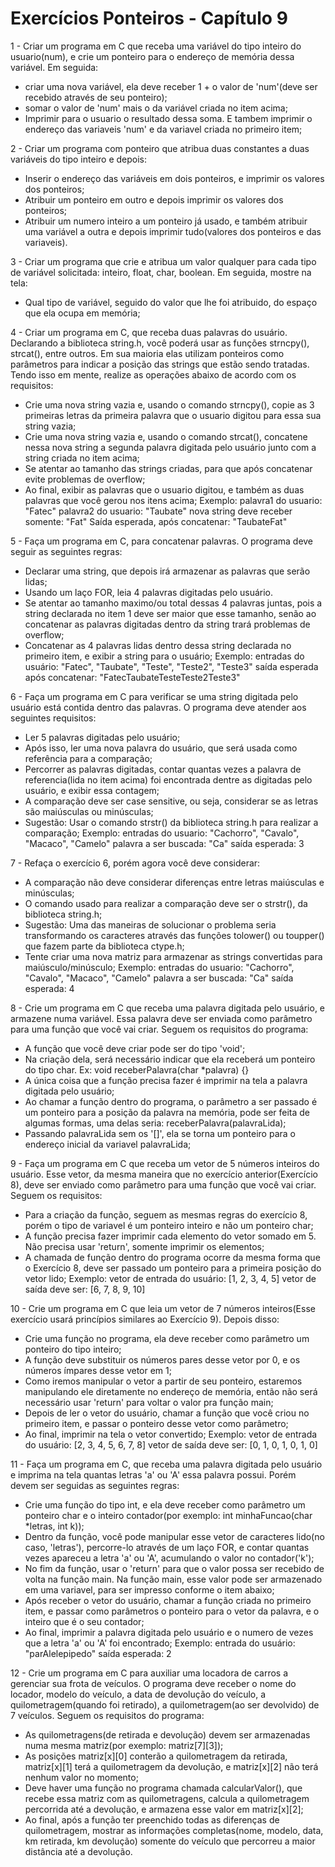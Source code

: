 # Exercícios Ponteiros - Capítulo 9

1 - Criar um programa em C que receba uma variável do tipo inteiro do usuario(num), e crie um ponteiro para o endereço de memória dessa variável. Em seguida: 
- criar uma nova variável, ela deve receber 1 + o valor de 'num'(deve ser recebido através de seu ponteiro);
- somar o valor de 'num' mais o da variável criada no item acima;
- Imprimir para o usuario o resultado dessa soma. E tambem imprimir o endereço das variaveis 'num' e da variavel criada no primeiro item;



2 - Criar um programa com ponteiro que atribua duas constantes a duas variáveis do tipo inteiro e depois:
- Inserir o endereço das variáveis em dois ponteiros, e imprimir os valores dos ponteiros;
- Atribuir um ponteiro em outro e depois imprimir os valores dos ponteiros;
- Atribuir um numero inteiro a um ponteiro já usado, e também atribuir uma variável a outra e depois imprimir tudo(valores dos ponteiros e das variaveis).



3 - Criar um programa que crie e atribua um valor qualquer para cada tipo de variável solicitada: inteiro, float, char, boolean. Em seguida, mostre na tela:
- Qual tipo de variável, seguido do valor que lhe foi atribuido, do espaço que ela ocupa em memória;



4 - Criar um programa em C, que receba duas palavras do usuário. Declarando a biblioteca string.h, você poderá usar as funções strncpy(), strcat(), entre outros. Em sua maioria elas utilizam ponteiros como parâmetros para indicar a posição das strings que estão sendo tratadas. Tendo isso em mente, realize as operações abaixo de acordo com os requisitos:
-  Crie uma nova string vazia e, usando o comando strncpy(), copie as 3 primeiras letras da primeira palavra que o usuario digitou para essa sua string vazia;
- Crie uma nova string vazia e, usando o comando strcat(), concatene nessa nova string a segunda palavra digitada pelo usuário junto com a string criada no item acima;
- Se atentar ao tamanho das strings criadas, para que após concatenar evite problemas de overflow;
- Ao final, exibir as palavras que o usuario digitou, e também as duas palavras que você gerou nos itens acima;
Exemplo:
palavra1 do usuario: "Fatec"
palavra2 do usuario: "Taubate"
nova string deve receber somente: "Fat"
Saída esperada, após concatenar: "TaubateFat"



5 - Faça um programa em C, para concatenar palavras. O programa deve seguir as seguintes regras:
- Declarar uma string, que depois irá armazenar as palavras que serão lidas;
- Usando um laço FOR, leia 4 palavras digitadas pelo usuário.
- Se atentar ao tamanho maximo/ou total dessas 4 palavras juntas, pois a string declarada no item 1 deve ser maior que esse tamanho, senão ao concatenar as palavras digitadas dentro da string trará problemas de overflow;
- Concatenar as 4 palavras lidas dentro dessa string declarada no primeiro item, e exibir a string para o usuário;
Exemplo:
entradas do usuário: "Fatec", "Taubate", "Teste", "Teste2", "Teste3"
saída esperada após concatenar: "FatecTaubateTesteTeste2Teste3"



6 - Faça um programa em C para verificar se uma string digitada pelo usuário está contida dentro das palavras. O programa deve atender aos seguintes requisitos:
- Ler 5 palavras digitadas pelo usuário;
- Após isso, ler uma nova palavra do usuário, que será usada como referência para a comparação;
- Percorrer as palavras digitadas, contar quantas vezes a palavra de referencia(lida no item acima) foi encontrada dentre as digitadas pelo usuário, e exibir essa contagem;
- A comparação deve ser case sensitive, ou seja, considerar se as letras são maiúsculas ou minúsculas;
- Sugestão: Usar o comando strstr() da biblioteca string.h para realizar a comparação;
Exemplo: 
entradas do usuario: "Cachorro", "Cavalo", "Macaco", "Camelo"
palavra a ser buscada: "Ca"
saída esperada: 3



7 - Refaça o exercício 6, porém agora você deve considerar:
- A comparação não deve considerar diferenças entre letras maiúsculas e minúsculas;
- O comando usado para realizar a comparação deve ser o strstr(), da biblioteca string.h;
- Sugestão: Uma das maneiras de solucionar o problema seria transformando os caracteres através das funções tolower() ou toupper() que fazem parte da biblioteca ctype.h;
- Tente criar uma nova matriz para armazenar as strings convertidas para maiúsculo/minúsculo;
Exemplo: 
entradas do usuario: "Cachorro", "Cavalo", "Macaco", "Camelo"
palavra a ser buscada: "Ca"
saída esperada: 4



8 - Crie um programa em C que receba uma palavra digitada pelo usuário, e armazene numa variável. Essa palavra deve ser enviada como parâmetro para uma função que você vai criar. Seguem os requisitos do programa: 
- A função que você deve criar pode ser do tipo 'void';
- Na criação dela, será necessário indicar que ela receberá um ponteiro do tipo char. Ex: void receberPalavra(char *palavra) {}
- A única coisa que a função precisa fazer é imprimir na tela a palavra digitada pelo usuário;
- Ao chamar a função dentro do programa, o parâmetro a ser passado é um ponteiro para a posição da palavra na memória, pode ser feita de algumas formas, uma delas seria: receberPalavra(palavraLida);
- Passando palavraLida sem os '[]', ela se torna um ponteiro para o endereço inicial da variavel palavraLida;



9 - Faça um programa em C que receba um vetor de 5 números inteiros do usuário. Esse vetor, da mesma maneira que no exercício anterior(Exercício 8), deve ser enviado como parâmetro para uma função que você vai criar. Seguem os requisitos:
- Para a criação da função, seguem as mesmas regras do exercício 8, porém o tipo de variavel é um ponteiro inteiro e não um ponteiro char;
- A função precisa fazer imprimir cada elemento do vetor somado em 5. Não precisa usar 'return', somente imprimir os elementos;
- A chamada de função dentro do programa ocorre da mesma forma que o Exercício 8, deve ser passado um ponteiro para a primeira posição do vetor lido;
Exemplo:
vetor de entrada do usuário: [1, 2, 3, 4, 5]
vetor de saída deve ser:     [6, 7, 8, 9, 10]



10 - Crie um programa em C que leia um vetor de 7 números inteiros(Esse exercício usará princípios similares ao Exercício 9). Depois disso:
- Crie uma função no programa, ela deve receber como parâmetro um ponteiro do tipo inteiro;
- A função deve substituir os números pares desse vetor por 0, e os números ímpares desse vetor em 1;
- Como iremos manipular o vetor a partir de seu ponteiro, estaremos manipulando ele diretamente no endereço de memória, então não será necessário usar 'return' para voltar o valor pra função main;
- Depois de ler o vetor do usuário, chamar a função que você criou no primeiro item, e passar o ponteiro desse vetor como parâmetro;
- Ao final, imprimir na tela o vetor convertido;
Exemplo:
vetor de entrada do usuário: [2, 3, 4, 5, 6, 7, 8]
vetor de saída deve ser:     [0, 1, 0, 1, 0, 1, 0]



11 - Faça um programa em C, que receba uma palavra digitada pelo usuário e imprima na tela quantas letras 'a' ou 'A' essa palavra possui. Porém devem ser seguidas as seguintes regras: 
- Crie uma função do tipo int, e ela deve receber como parâmetro um ponteiro char e o inteiro contador(por exemplo: int minhaFuncao(char *letras, int k));
- Dentro da função, você pode manipular esse vetor de caracteres lido(no caso, 'letras'), percorre-lo através de um laço FOR, e contar quantas vezes apareceu a letra 'a' ou 'A', acumulando o valor no contador('k');
- No fim da função, usar o 'return' para que o valor possa ser recebido de volta na função main. Na função main, esse valor pode ser armazenado em uma variavel, para ser impresso conforme o item abaixo;
- Após receber o vetor do usuário, chamar a função criada no primeiro item, e passar como parâmetros o ponteiro para o vetor da palavra, e o inteiro que é o seu contador;
- Ao final, imprimir a palavra digitada pelo usuário e o numero de vezes que a letra 'a' ou 'A' foi encontrado;
Exemplo:
entrada do usuário: "parAlelepipedo"
saída esperada: 2



12 - Crie um programa em C para auxiliar uma locadora de carros a gerenciar sua frota de veículos. O programa deve receber o nome do locador, modelo do veículo, a data de devolução do veículo, a quilometragem(quando foi retirado), a quilometragem(ao ser devolvido) de 7 veículos. Seguem os requisitos do programa: 
- As quilometragens(de retirada e devolução) devem ser armazenadas numa mesma matriz(por exemplo: matriz[7][3]);
- As posições matriz[x][0] conterão a quilometragem da retirada, matriz[x][1] terá a quilometragem da devolução, e matriz[x][2] não terá nenhum valor no momento;
- Deve haver uma função no programa chamada calcularValor(), que recebe essa matriz com as quilometragens, calcula a quilometragem percorrida até a devolução, e armazena esse valor em matriz[x][2];
- Ao final, após a função ter preenchido todas as diferenças de quilometragem, mostrar as informações completas(nome, modelo, data, km retirada, km devolução) somente do veículo que percorreu a maior distância até a devolução.


